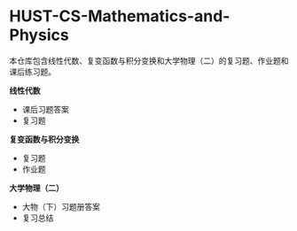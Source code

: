 # HUST-CS-Mathematics-and-Physics
本仓库包含线性代数、复变函数与积分变换和大学物理（二）的复习题、作业题和课后练习题。

**线性代数**

- 课后习题答案
- 复习题

**复变函数与积分变换**

- 复习题
- 作业题

**大学物理（二）**

- 大物（下）习题册答案
- 复习总结
